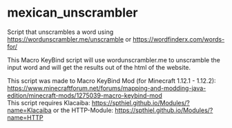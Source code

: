 # mexican_unscrambler  
Script that unscrambles a word using https://wordunscrambler.me/unscramble or https://wordfinderx.com/words-for/  

This Macro KeyBind script will use wordunscrambler.me to unscramble the input word and will get the results out of the html of the website.  

This script was made to Macro KeyBind Mod (for Minecraft 1.12.1 - 1.12.2): https://www.minecraftforum.net/forums/mapping-and-modding-java-edition/minecraft-mods/1275039-macro-keybind-mod  
This script requires Klacaiba: https://spthiel.github.io/Modules/?name=Klacaiba or the HTTP-Module: https://spthiel.github.io/Modules/?name=HTTP
